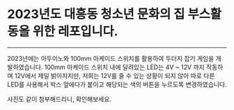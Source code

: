 # 2023년도 대흥동 청소년 문화의 집 부스활동을 위한 레포입니다.
---
2023년에는 아두이노와 100mm 아케이드 스위치를 활용하여 두더지 잡기 게임을 개발하였습니다. 100mm 아케이드 스위치 내에 달려있는 LED는 4V ~ 12V 까지 작동하며 12V에서 제일 밝아지지만, 저희는 12V를 줄 수 있는 상황이 되지 않아 따로 다른 LED를 사용해서 박스 앞에다가 붙이고 해당되는 색의 버튼을 누르도록 변경하였습니다.

사진도 같이 첨부해드리니, 확인해보세요.
